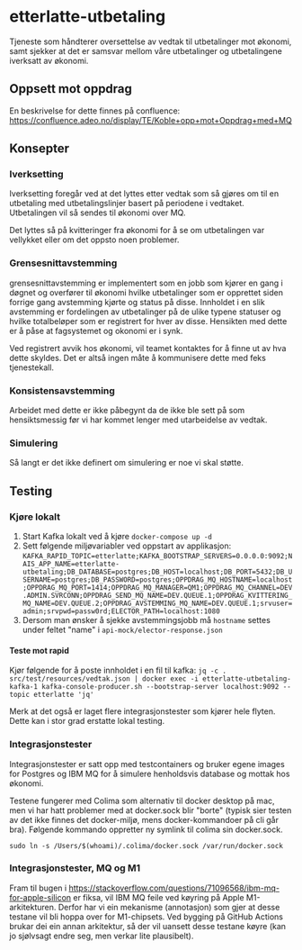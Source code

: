 # etterlatte-utbetaling

Tjeneste som håndterer oversettelse av vedtak til utbetalinger mot økonomi, samt sjekker at det er samsvar mellom våre
utbetalinger og utbetalingene iverksatt av økonomi.

## Oppsett mot oppdrag
En beskrivelse for dette finnes på confluence: https://confluence.adeo.no/display/TE/Koble+opp+mot+Oppdrag+med+MQ

## Konsepter

### Iverksetting
Iverksetting foregår ved at det lyttes etter vedtak som så gjøres om til en utbetaling med utbetalingslinjer basert på 
periodene i vedtaket. Utbetalingen vil så sendes til økonomi over MQ. 

Det lyttes så på kvitteringer fra økonomi for å se om utbetalingen var vellykket eller om det oppsto noen problemer.  

### Grensesnittavstemming
grensesnittavstemming er implementert som en jobb som kjører en gang i døgnet og overfører til økonomi hvilke 
utbetalinger som er opprettet siden forrige gang avstemming kjørte og status på disse. Innholdet i en slik avstemming 
er fordelingen av utbetalinger på de ulike typene statuser og hvilke totalbeløper som er registrert for hver av disse. 
Hensikten med dette er å påse at fagsystemet og okonomi er i synk.

Ved registrert avvik hos økonomi, vil teamet kontaktes for å finne ut av hva dette skyldes. Det er altså ingen måte å 
kommunisere dette med feks tjenestekall.

### Konsistensavstemming
Arbeidet med dette er ikke påbegynt da de ikke ble sett på som hensiktsmessig før vi har kommet lenger med utarbeidelse
av vedtak.

### Simulering
Så langt er det ikke definert om simulering er noe vi skal støtte.


## Testing

### Kjøre lokalt

1. Start Kafka lokalt ved å kjøre `docker-compose up -d`
2. Sett følgende miljøvariabler ved oppstart av applikasjon:
   `KAFKA_RAPID_TOPIC=etterlatte;KAFKA_BOOTSTRAP_SERVERS=0.0.0.0:9092;NAIS_APP_NAME=etterlatte-utbetaling;DB_DATABASE=postgres;DB_HOST=localhost;DB_PORT=5432;DB_USERNAME=postgres;DB_PASSWORD=postgres;OPPDRAG_MQ_HOSTNAME=localhost;OPPDRAG_MQ_PORT=1414;OPPDRAG_MQ_MANAGER=QM1;OPPDRAG_MQ_CHANNEL=DEV.ADMIN.SVRCONN;OPPDRAG_SEND_MQ_NAME=DEV.QUEUE.1;OPPDRAG_KVITTERING_MQ_NAME=DEV.QUEUE.2;OPPDRAG_AVSTEMMING_MQ_NAME=DEV.QUEUE.1;srvuser=admin;srvpwd=passw0rd;ELECTOR_PATH=localhost:1080`
3. Dersom man ønsker å sjekke avstemmingsjobb må `hostname` settes under feltet "name" i `api-mock/elector-response.json`

#### Teste mot rapid
Kjør følgende for å poste innholdet i en fil til kafka:
`jq -c . src/test/resources/vedtak.json | docker exec -i etterlatte-utbetaling-kafka-1 kafka-console-producer.sh --bootstrap-server localhost:9092 --topic etterlatte 'jq'`

Merk at det også er laget flere integrasjonstester som kjører hele flyten. Dette kan i stor grad erstatte lokal testing.


### Integrasjonstester
Integrasjonstester er satt opp med testcontainers og bruker egene images for Postgres og IBM MQ for å simulere 
henholdsvis database og mottak hos økonomi.

Testene fungerer med Colima som alternativ til docker desktop på mac, men vi har hatt problemer med at docker.sock blir 
"borte" (typisk sier testen av det ikke finnes det docker-miljø, mens docker-kommandoer på cli går bra). Følgende 
kommando oppretter ny symlink til colima sin docker.sock.

    sudo ln -s /Users/$(whoami)/.colima/docker.sock /var/run/docker.sock

### Integrasjonstester, MQ og M1
Fram til bugen i https://stackoverflow.com/questions/71096568/ibm-mq-for-apple-silicon er fiksa, vil IBM MQ feile ved køyring på Apple M1-arkitekturen. 
Derfor har vi ein mekanisme (annotasjon) som gjer at desse testane vil bli hoppa over for M1-chipsets. 
Ved bygging på GitHub Actions brukar dei ein annan arkitektur, så der vil uansett desse testane køyre (kan jo sjølvsagt endre seg, men verkar lite plausibelt).